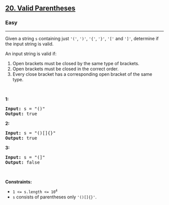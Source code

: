 <h2><a href="https://leetcode.com/problems/valid-parentheses/">20. Valid Parentheses</a></h2><h3>Easy</h3><hr><div><p>Given a string <code>s</code> containing just <span class="tou-node" id="tou-2-f3b0d808-eeae-4c99-a91d-7ddcc4d87ddf" lang="de"></span> <code>'('</code>, <code>')'</code>, <code>'{'</code>, <code>'}'</code>, <code>'['</code> and <code>']'</code>, determine if the input string is valid.</p>

<p>An input string is valid if:</p>

<ol>
	<li>Open brackets must be closed by the same type of brackets.</li>
	<li>Open brackets must be closed in the correct order.</li>
	<li>Every close bracket has a corresponding open bracket of the same type.</li>
</ol>

<p>&nbsp;</p>
<p><strong class="example"><span class="tou-node" id="tou-0.0-929005d5-1a2c-4681-bec8-b22caea1131a" lang="de"></span> 1:</strong></p>

<pre><strong>Input:</strong> s = "()"
<strong>Output:</strong> true
</pre>

<p><strong class="example"><span class="tou-node" id="tou-0.0-8a9a45aa-8fe9-4e9e-9bc7-22b421db2fd6" lang="de"></span> 2:</strong></p>

<pre><strong>Input:</strong> s = "()[]{}"
<strong>Output:</strong> true
</pre>

<p><strong class="example"><span class="tou-node" id="tou-0.0-276db1fd-014f-45ee-afba-b5e2e9a2b401" lang="de"></span> 3:</strong></p>

<pre><strong>Input:</strong> s = "(]"
<strong>Output:</strong> false
</pre>

<p>&nbsp;</p>
<p><strong>Constraints:</strong></p>

<ul>
	<li><code>1 &lt;= s.length &lt;= 10<sup>4</sup></code></li>
	<li><code>s</code> consists of parentheses only <code>'()[]{}'</code>.</li>
</ul>
</div>